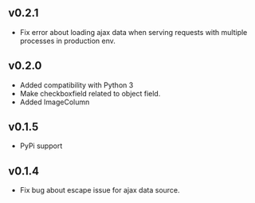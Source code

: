 ## v0.2.1
* Fix error about loading ajax data when serving requests with multiple processes in production env.

## v0.2.0
* Added compatibility with Python 3
* Make checkboxfield related to object field.
* Added ImageColumn

## v0.1.5

* PyPi support

## v0.1.4
* Fix bug about escape issue for ajax data source.
